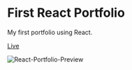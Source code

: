 # First React Portfolio

My first portfolio using React.  

[Live](https://https://portfolio-stringmanolo.netlify.app/)

![React-Portfolio-Preview](https://github.com/StringManolo/React-Practice/blob/main/portfolio/readme-resources/portfolio.png)
